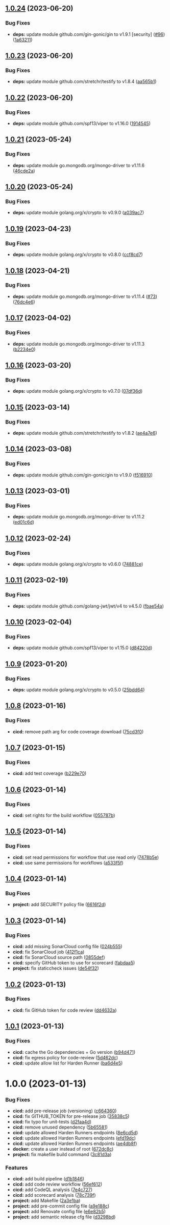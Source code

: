 ## [1.0.24](https://github.com/timoa/secure-go-backend-clean-architecture/compare/v1.0.23...v1.0.24) (2023-06-20)


### Bug Fixes

* **deps:** update module github.com/gin-gonic/gin to v1.9.1 [security] ([#96](https://github.com/timoa/secure-go-backend-clean-architecture/issues/96)) ([1a63211](https://github.com/timoa/secure-go-backend-clean-architecture/commit/1a6321180d602b00b03183fad98f88b504a70161))

## [1.0.23](https://github.com/timoa/secure-go-backend-clean-architecture/compare/v1.0.22...v1.0.23) (2023-06-20)


### Bug Fixes

* **deps:** update module github.com/stretchr/testify to v1.8.4 ([aa565b1](https://github.com/timoa/secure-go-backend-clean-architecture/commit/aa565b157036a4ebddc8e08891c6679be4f840b7))

## [1.0.22](https://github.com/timoa/secure-go-backend-clean-architecture/compare/v1.0.21...v1.0.22) (2023-06-20)


### Bug Fixes

* **deps:** update module github.com/spf13/viper to v1.16.0 ([1914545](https://github.com/timoa/secure-go-backend-clean-architecture/commit/191454512424aeaf7a0ebcf0260f7c1c1ee3ed92))

## [1.0.21](https://github.com/timoa/secure-go-backend-clean-architecture/compare/v1.0.20...v1.0.21) (2023-05-24)


### Bug Fixes

* **deps:** update module go.mongodb.org/mongo-driver to v1.11.6 ([46cde2a](https://github.com/timoa/secure-go-backend-clean-architecture/commit/46cde2a43a861b68280c565e92fdabfbbff23bc1))

## [1.0.20](https://github.com/timoa/secure-go-backend-clean-architecture/compare/v1.0.19...v1.0.20) (2023-05-24)


### Bug Fixes

* **deps:** update module golang.org/x/crypto to v0.9.0 ([a039ac7](https://github.com/timoa/secure-go-backend-clean-architecture/commit/a039ac758d91cbeae111e9910d1d9e769382a830))

## [1.0.19](https://github.com/timoa/secure-go-backend-clean-architecture/compare/v1.0.18...v1.0.19) (2023-04-23)


### Bug Fixes

* **deps:** update module golang.org/x/crypto to v0.8.0 ([ccf8cd7](https://github.com/timoa/secure-go-backend-clean-architecture/commit/ccf8cd7226ca28d69163bcc85b8266d2ffdc3ea2))

## [1.0.18](https://github.com/timoa/secure-go-backend-clean-architecture/compare/v1.0.17...v1.0.18) (2023-04-21)


### Bug Fixes

* **deps:** update module go.mongodb.org/mongo-driver to v1.11.4 ([#73](https://github.com/timoa/secure-go-backend-clean-architecture/issues/73)) ([76dc4e6](https://github.com/timoa/secure-go-backend-clean-architecture/commit/76dc4e6db8f11bd706aee49150c8fec87cf463d4))

## [1.0.17](https://github.com/timoa/secure-go-backend-clean-architecture/compare/v1.0.16...v1.0.17) (2023-04-02)


### Bug Fixes

* **deps:** update module go.mongodb.org/mongo-driver to v1.11.3 ([b2234e0](https://github.com/timoa/secure-go-backend-clean-architecture/commit/b2234e0df2aa5d451fcb7a350afa38d14c509226))

## [1.0.16](https://github.com/timoa/secure-go-backend-clean-architecture/compare/v1.0.15...v1.0.16) (2023-03-20)


### Bug Fixes

* **deps:** update module golang.org/x/crypto to v0.7.0 ([07df36d](https://github.com/timoa/secure-go-backend-clean-architecture/commit/07df36dc25495de6a91cc9489879f682e407d349))

## [1.0.15](https://github.com/timoa/secure-go-backend-clean-architecture/compare/v1.0.14...v1.0.15) (2023-03-14)


### Bug Fixes

* **deps:** update module github.com/stretchr/testify to v1.8.2 ([ae4a7e6](https://github.com/timoa/secure-go-backend-clean-architecture/commit/ae4a7e6b834bbb88f754fe2bb854774e6271cfaf))

## [1.0.14](https://github.com/timoa/secure-go-backend-clean-architecture/compare/v1.0.13...v1.0.14) (2023-03-08)


### Bug Fixes

* **deps:** update module github.com/gin-gonic/gin to v1.9.0 ([f516910](https://github.com/timoa/secure-go-backend-clean-architecture/commit/f5169109d3acb2bcc7d0ca4091508a3ebd76d8b7))

## [1.0.13](https://github.com/timoa/secure-go-backend-clean-architecture/compare/v1.0.12...v1.0.13) (2023-03-01)


### Bug Fixes

* **deps:** update module go.mongodb.org/mongo-driver to v1.11.2 ([ed01c6d](https://github.com/timoa/secure-go-backend-clean-architecture/commit/ed01c6d2b0663d75ce538fe2b57f0043a1259a1d))

## [1.0.12](https://github.com/timoa/secure-go-backend-clean-architecture/compare/v1.0.11...v1.0.12) (2023-02-24)


### Bug Fixes

* **deps:** update module golang.org/x/crypto to v0.6.0 ([74881ce](https://github.com/timoa/secure-go-backend-clean-architecture/commit/74881ce892a0bffd38c8e6bce136ca02d97769d3))

## [1.0.11](https://github.com/timoa/secure-go-backend-clean-architecture/compare/v1.0.10...v1.0.11) (2023-02-19)


### Bug Fixes

* **deps:** update module github.com/golang-jwt/jwt/v4 to v4.5.0 ([fbae54a](https://github.com/timoa/secure-go-backend-clean-architecture/commit/fbae54abd1e1f769d4167eaa05344bade83e6e4d))

## [1.0.10](https://github.com/timoa/secure-go-backend-clean-architecture/compare/v1.0.9...v1.0.10) (2023-02-04)


### Bug Fixes

* **deps:** update module github.com/spf13/viper to v1.15.0 ([d84220d](https://github.com/timoa/secure-go-backend-clean-architecture/commit/d84220df3b82ff59d01bb16110cc1fb241ab11d6))

## [1.0.9](https://github.com/timoa/secure-go-backend-clean-architecture/compare/v1.0.8...v1.0.9) (2023-01-20)


### Bug Fixes

* **deps:** update module golang.org/x/crypto to v0.5.0 ([25bdd64](https://github.com/timoa/secure-go-backend-clean-architecture/commit/25bdd641850ed08ae6aee4b4248b100abc3f12be))

## [1.0.8](https://github.com/timoa/secure-go-backend-clean-architecture/compare/v1.0.7...v1.0.8) (2023-01-16)


### Bug Fixes

* **cicd:** remove path arg for code coverage download ([75cd3f0](https://github.com/timoa/secure-go-backend-clean-architecture/commit/75cd3f02361d756acb9d28e51580180c683674c6))

## [1.0.7](https://github.com/timoa/secure-go-backend-clean-architecture/compare/v1.0.6...v1.0.7) (2023-01-15)


### Bug Fixes

* **cicd:** add test coverage ([b229e70](https://github.com/timoa/secure-go-backend-clean-architecture/commit/b229e70f9f83fd5a678357ad3bb9a406c4bc68a6))

## [1.0.6](https://github.com/timoa/secure-go-backend-clean-architecture/compare/v1.0.5...v1.0.6) (2023-01-14)


### Bug Fixes

* **cicd:** set rights for the build workflow ([055787b](https://github.com/timoa/secure-go-backend-clean-architecture/commit/055787b71b21ab4b46c7c4310270c6a70aa05bf7))

## [1.0.5](https://github.com/timoa/secure-go-backend-clean-architecture/compare/v1.0.4...v1.0.5) (2023-01-14)


### Bug Fixes

* **cicd:** set read permissions for workflow that use read only ([7478b5e](https://github.com/timoa/secure-go-backend-clean-architecture/commit/7478b5e936fb295f42cf91303c3d18dae6a11975))
* **cicd:** use same permissions for workflows ([a533f5f](https://github.com/timoa/secure-go-backend-clean-architecture/commit/a533f5fe126ea011d409d5cd57990797b0574a78))

## [1.0.4](https://github.com/timoa/secure-go-backend-clean-architecture/compare/v1.0.3...v1.0.4) (2023-01-14)


### Bug Fixes

* **project:** add SECURITY policy file ([6616f2d](https://github.com/timoa/secure-go-backend-clean-architecture/commit/6616f2df02bc7b79201c45407ceba433eae74e7e))

## [1.0.3](https://github.com/timoa/secure-go-backend-clean-architecture/compare/v1.0.2...v1.0.3) (2023-01-14)


### Bug Fixes

* **cicd:** add missing SonarCloud config file ([024b555](https://github.com/timoa/secure-go-backend-clean-architecture/commit/024b5553b02110037f9f9ae46bd4467c5a3a95e6))
* **cicd:** fix SonarCloud job ([412f1ca](https://github.com/timoa/secure-go-backend-clean-architecture/commit/412f1cade9a1fe9f8c41dbd1eb5212d58a312591))
* **cicd:** fix SonarCloud source path ([0855def](https://github.com/timoa/secure-go-backend-clean-architecture/commit/0855def8e45914d2bc85ae1da169f2c5e728a1c1))
* **cicd:** specify GitHub token to use for scorecard ([fabdaa5](https://github.com/timoa/secure-go-backend-clean-architecture/commit/fabdaa56a36935a0e08c790c31ee8a0302e9178d))
* **project:** fix staticcheck issues ([de54f32](https://github.com/timoa/secure-go-backend-clean-architecture/commit/de54f32993eb2d689982247d5c4a0241edec4a5d))

## [1.0.2](https://github.com/timoa/secure-go-backend-clean-architecture/compare/v1.0.1...v1.0.2) (2023-01-13)


### Bug Fixes

* **cicd:** fix GitHub token for code review ([dd4632a](https://github.com/timoa/secure-go-backend-clean-architecture/commit/dd4632adb51cff6a55c264138ee653598984c2ad))

## [1.0.1](https://github.com/timoa/secure-go-backend-clean-architecture/compare/v1.0.0...v1.0.1) (2023-01-13)


### Bug Fixes

* **cicd:** cache the Go dependencies + Go version ([b94d471](https://github.com/timoa/secure-go-backend-clean-architecture/commit/b94d471ca20f05fb8d2d0f5ec12b48f4bbabaa62))
* **cicd:** fix egress policy for code-review ([5d462dc](https://github.com/timoa/secure-go-backend-clean-architecture/commit/5d462dc7e37e86329367fb1cda0fa0da18256a22))
* **cicd:** update allow list for Harden Runner ([ba6d4e5](https://github.com/timoa/secure-go-backend-clean-architecture/commit/ba6d4e54d4aff451904e63af3c7ed2b31b3f746d))

# 1.0.0 (2023-01-13)


### Bug Fixes

* **cicd:** add pre-release job (versioning) ([c664360](https://github.com/timoa/secure-go-backend-clean-architecture/commit/c664360096f7c45db75c88ce625b5d3e3f9d2ca0))
* **cicd:** fix GITHUB_TOKEN for pre-release job ([35838c5](https://github.com/timoa/secure-go-backend-clean-architecture/commit/35838c57cae77760259b5a7add0921a15d4ec600))
* **cicd:** fix typo for unit-tests ([d2faa4d](https://github.com/timoa/secure-go-backend-clean-architecture/commit/d2faa4dfbc0eb38de8d42cc15304c339fceb8ce8))
* **cicd:** remove unused dependency ([5b65581](https://github.com/timoa/secure-go-backend-clean-architecture/commit/5b6558139526b0bcd607ca0efe202c7499a6aac3))
* **cicd:** update allowed Harden Runners endpoints ([8e6cd5d](https://github.com/timoa/secure-go-backend-clean-architecture/commit/8e6cd5deb3c53cfa37c60605dae90632321b014d))
* **cicd:** update allowed Harden Runners endpoints ([efd19dc](https://github.com/timoa/secure-go-backend-clean-architecture/commit/efd19dc40c7f7e97ca294cbcf3aa21052ebfc14c))
* **cicd:** update allowed Harden Runners endpoints ([ae4db8f](https://github.com/timoa/secure-go-backend-clean-architecture/commit/ae4db8fb8d7b89bf4a8db15f5c753215dfc0615e))
* **docker:** create a user instead of root ([672dc8c](https://github.com/timoa/secure-go-backend-clean-architecture/commit/672dc8c38cc2e4f4f78c4bdbf7c1ede8df220c61))
* **project:** fix makefile build command ([3c81d3a](https://github.com/timoa/secure-go-backend-clean-architecture/commit/3c81d3a0fba075a004e60f673f7a2a46478477a1))


### Features

* **cicd:** add build pipeline ([d1b1846](https://github.com/timoa/secure-go-backend-clean-architecture/commit/d1b18461845f8e947f18a520b046c75c953ba941))
* **cicd:** add code review workflow ([56ef612](https://github.com/timoa/secure-go-backend-clean-architecture/commit/56ef612f6ff2bd8b909ab89a68c44085d35c07be))
* **cicd:** add CodeQL analysis ([7e4c727](https://github.com/timoa/secure-go-backend-clean-architecture/commit/7e4c72732ecd6239e555cdc97c4f42a690451df1))
* **cicd:** add scorecard analysis ([78c739f](https://github.com/timoa/secure-go-backend-clean-architecture/commit/78c739fc15c3fb46c633f433b690a45142f35d9b))
* **project:** add Makefile ([2a3e1ba](https://github.com/timoa/secure-go-backend-clean-architecture/commit/2a3e1ba3b10d08a9ac6bcb44f8759adba9290cb4))
* **project:** add pre-commit config file ([a9e188c](https://github.com/timoa/secure-go-backend-clean-architecture/commit/a9e188cc71d970dceb432c37774630a0d079c4ed))
* **project:** add Renovate config file ([e6e82b5](https://github.com/timoa/secure-go-backend-clean-architecture/commit/e6e82b5cdd3798bbf2033d66aa13fec3b4e4e37b))
* **project:** add semantic release cfg file ([d3298bd](https://github.com/timoa/secure-go-backend-clean-architecture/commit/d3298bd056acde4e4d6a4a973674996fb7d298b8))
